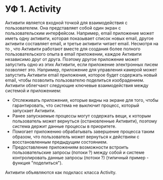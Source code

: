 # УФ 1. Activity

Активити является входной точкой для взаимодействия с пользователем. Она представляет собой один экран с пользовательским интерфейсом. Например, email приложение может иметь одну активити, которая показывает список новых email, другое активити составляет email, и третье активити читает email. Несмотря на то , что Активити работают вместе для создания более полного пользовательского опыта в email приложении, каждое Активити независимо друг от друга. Поэтому другое приложение может запустить одно из этих Активити, если приложение электронных писем позволяет это. Например, приложение для управления камерой может запустить Активити email приложения, которое будет содержать новый email, чтобы позволить пользователю поделиться изобрадением. Активити облегчают следующие ключевые взаимодействия между системой и приложением:

* Отслеживать приложения, которые видны на экране для того, чтобы гарантировать, что система не выключит процесс, который запускает Активити.
* Ранее запускаемые процессы могут содержать вещи, к которым пользователь может вернуться \(остановленные Активити\), поэтому система держит данные процессы в приоритете.
* Помогает приложению обрабатывать завершение процесса таким образом, что пользователь может вернуться к действиям с восстановленным предыдущим состоянием.
* Предоставление приложениям возможности встроить пользовательские запросы \(потоки ?\) между собой и системе контролировать данные запросы \(потоки ?\) \(типичный пример - функция "поделиться"\).

Активити объявляются как подкласс класса Activity.

